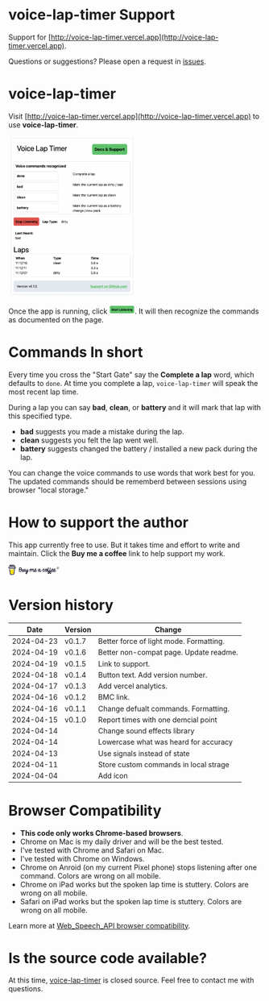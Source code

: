 # voice-lap-timer Support
Support for [http://voice-lap-timer.vercel.app](http://voice-lap-timer.vercel.app).

Questions or suggestions? Please open a request in [issues](https://github.com/kdorff/voice-lap-timer-support/issues).

# voice-lap-timer

Visit [http://voice-lap-timer.vercel.app](http://voice-lap-timer.vercel.app) to use **voice-lap-timer**.

<img src="screenshot-2024-04-19b.png" alt="voice-lap-timer" width="50%">

Once the app is running, click <img src="start-listening.png" width="10%" alt="Start Listening">. It will then recognize the commands as documented on the page.

# Commands In short
Every time you cross the "Start Gate" say the **Complete a lap** word, which defaults to `done`. At time you complete a lap, `voice-lap-timer` will speak the most recent lap time.

During a lap you can say **bad**, **clean**, or **battery** and it will mark that lap with this specified type.

- **bad** suggests you made a mistake during the lap.
- **clean** suggests you felt the lap went well.
- **battery** suggests changed the battery / installed a new pack during the lap.

You can change the voice commands to use words that work best for you. The updated commands should be rememberd between sessions using browser "local storage."

# How to support the author

This app currently free to use. But it takes time and effort to write and maintain. Click the **Buy me a coffee** link to help support my work.

[<img src="bmc-brand-logo.svg" alt="voice-lap-timer" width="20%">](https://buymeacoffee.com/dorffmeister)

# Version history

| Date       | Version | Change                                  |
| ---------- | ------- | --------------------------------------- |
| 2024-04-23 | v0.1.7  | Better force of light mode. Formatting. |
| 2024-04-19 | v0.1.6  | Better non-compat page. Update readme.  |
| 2024-04-19 | v0.1.5  | Link to support.                        |
| 2024-04-18 | v0.1.4  | Button text. Add version number.        |
| 2024-04-17 | v0.1.3  | Add vercel analytics.                   |
| 2024-04-16 | v0.1.2  | BMC link.                               |
| 2024-04-16 | v0.1.1  | Change defualt commands. Formatting.    |
| 2024-04-15 | v0.1.0  | Report times with one demcial point     |
| 2024-04-14 |         | Change sound effects library            |
| 2024-04-14 |         | Lowercase what was heard for accuracy   |
| 2024-04-13 |         | Use signals instead of state            |
| 2024-04-11 |         | Store custom commands in local strage   |
| 2024-04-04 |         | Add icon                                |


# Browser Compatibility

- **This code only works Chrome-based browsers**.
- Chrome on Mac is my daily driver and will be the best tested.
- I've tested with Chrome and Safari on Mac.
- I've tested with Chrome on Windows.
- Chrome on Anroid (on my current Pixel phone) stops listening after one command. Colors are wrong on all mobile.
- Chrome on iPad works but the spoken lap time is stuttery. Colors are wrong on all mobile.
- Safari on iPad works but the spoken lap time is stuttery. Colors are wrong on all mobile.

Learn more at [Web_Speech_API browser compatibility](https://developer.mozilla.org/en-US/docs/Web/API/Web_Speech_API#browser_compatibility).

# Is the source code available?

At this time, [voice-lap-timer](http://voice-lap-timer.vercel.app) is closed source. Feel free to contact me with questions.
